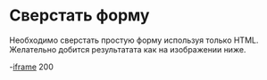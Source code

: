# Сверстать форму
Необходимо сверстать простую форму используя только HTML. Желательно добится результатата как на изображении ниже.

-[iframe](/examples/form.html) 200

